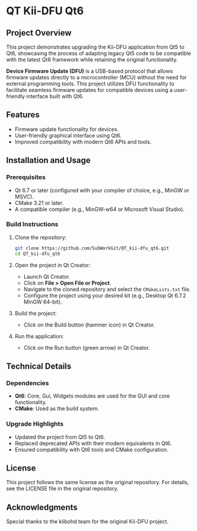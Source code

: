 # QT Kii-DFU Qt6

## Project Overview
This project demonstrates upgrading the Kii-DFU application from Qt5 to Qt6, showcasing the process of adapting legacy Qt5 code to be compatible with the latest Qt6 framework while retaining the original functionality.

**Device Firmware Update (DFU)** is a USB-based protocol that allows firmware updates directly to a microcontroller (MCU) without the need for external programming tools. This project utilizes DFU functionality to facilitate seamless firmware updates for compatible devices using a user-friendly interface built with Qt6.

## Features
- Firmware update functionality for devices.
- User-friendly graphical interface using Qt6.
- Improved compatibility with modern Qt6 APIs and tools.

## Installation and Usage

### Prerequisites
- Qt 6.7 or later (configured with your compiler of choice, e.g., MinGW or MSVC).
- CMake 3.21 or later.
- A compatible compiler (e.g., MinGW-w64 or Microsoft Visual Studio).

### Build Instructions
1. Clone the repository:
   ```bash
   git clone https://github.com/SubWorkGit/QT_kii-dfu_qt6.git
   cd QT_kii-dfu_qt6
   ```
2. Open the project in Qt Creator:
   - Launch Qt Creator.
   - Click on **File > Open File or Project**.
   - Navigate to the cloned repository and select the `CMakeLists.txt` file.
   - Configure the project using your desired kit (e.g., Desktop Qt 6.7.2 MinGW 64-bit).

3. Build the project:
   - Click on the Build button (hammer icon) in Qt Creator.

4. Run the application:
   - Click on the Run button (green arrow) in Qt Creator.

## Technical Details

### Dependencies
- **Qt6**: Core, Gui, Widgets modules are used for the GUI and core functionality.
- **CMake**: Used as the build system.

### Upgrade Highlights
- Updated the project from Qt5 to Qt6.
- Replaced deprecated APIs with their modern equivalents in Qt6.
- Ensured compatibility with Qt6 tools and CMake configuration.

## License
This project follows the same license as the original repository. For details, see the LICENSE file in the original repository.

## Acknowledgments
Special thanks to the kiibohd team for the original Kii-DFU project.
